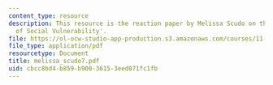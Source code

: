 ```yaml
---
content_type: resource
description: This resource is the reaction paper by Melissa Scudo on the topic 'Patterns
  of Social Vulnerability'.
file: https://ol-ocw-studio-app-production.s3.amazonaws.com/courses/11-941-disaster-vulnerability-and-resilience-spring-2005/cbcc8bd4b859b90036153eed071fc1fb_melissa_scudo7.pdf
file_type: application/pdf
resourcetype: Document
title: melissa_scudo7.pdf
uid: cbcc8bd4-b859-b900-3615-3eed071fc1fb
---
```

